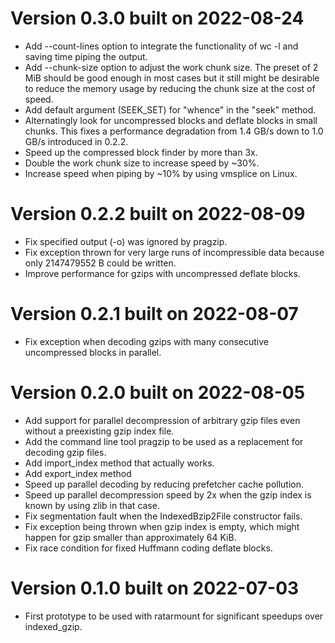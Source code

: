
# Version 0.3.0 built on 2022-08-24

 - Add --count-lines option to integrate the functionality of wc -l and saving time piping the output.
 - Add --chunk-size option to adjust the work chunk size. The preset of 2 MiB should be good enough in
   most cases but it still might be desirable to reduce the memory usage by reducing the chunk size at
   the cost of speed.
 - Add default argument (SEEK_SET) for "whence" in the "seek" method.
 - Alternatingly look for uncompressed blocks and deflate blocks in small chunks.
   This fixes a performance degradation from 1.4 GB/s down to 1.0 GB/s introduced in 0.2.2.
 - Speed up the compressed block finder by more than 3x.
 - Double the work chunk size to increase speed by ~30%.
 - Increase speed when piping by ~10% by using vmsplice on Linux.

# Version 0.2.2 built on 2022-08-09

 - Fix specified output (-o) was ignored by pragzip.
 - Fix exception thrown for very large runs of incompressible data because only 2147479552 B could be written.
 - Improve performance for gzips with uncompressed deflate blocks.

# Version 0.2.1 built on 2022-08-07

 - Fix exception when decoding gzips with many consecutive uncompressed blocks in parallel.

# Version 0.2.0 built on 2022-08-05

 - Add support for parallel decompression of arbitrary gzip files even without a preexisting gzip index file.
 - Add the command line tool pragzip to be used as a replacement for decoding gzip files.
 - Add import_index method that actually works.
 - Add export_index method
 - Speed up parallel decoding by reducing prefetcher cache pollution.
 - Speed up parallel decompression speed by 2x when the gzip index is known by using zlib in that case.
 - Fix segmentation fault when the IndexedBzip2File constructor fails.
 - Fix exception being thrown when gzip index is empty, which might happen for gzip smaller than approximately 64 KiB.
 - Fix race condition for fixed Huffmann coding deflate blocks.

# Version 0.1.0 built on 2022-07-03

 - First prototype to be used with ratarmount for significant speedups over indexed_gzip.
